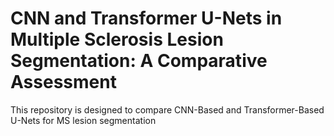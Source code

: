 # CNN and Transformer U-Nets in Multiple Sclerosis Lesion Segmentation: A Comparative Assessment
This repository is designed to compare CNN-Based and Transformer-Based U-Nets for MS lesion segmentation
